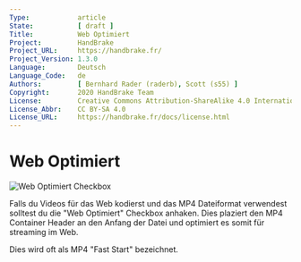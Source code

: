 ```yaml
---
Type:            article
State:           [ draft ]
Title:           Web Optimiert
Project:         HandBrake
Project_URL:     https://handbrake.fr/
Project_Version: 1.3.0
Language:        Deutsch
Language_Code:   de
Authors:         [ Bernhard Rader (raderb), Scott (s55) ]
Copyright:       2020 HandBrake Team
License:         Creative Commons Attribution-ShareAlike 4.0 International
License_Abbr:    CC BY-SA 4.0
License_URL:     https://handbrake.fr/docs/license.html
---
```


Web Optimiert
=============================

![Web Optimiert Checkbox](../../../en/images/windows/web-optimised-1.0.0.png "Web Optimiert Checkbox")

Falls du Videos für das Web kodierst und das MP4 Dateiformat verwendest solltest du die "Web Optimiert" Checkbox anhaken.
Dies plaziert den MP4 Container Header an den Anfang der Datei und optimiert es somit für streaming im Web.

Dies wird oft als MP4 "Fast Start" bezeichnet.
